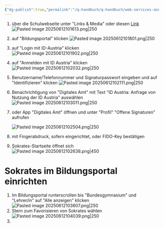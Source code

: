 ```yaml
---
{"dg-publish":true,"permalink":"/q-handbuch/q-handbuch/web-services-and-technik/sokrates-login/"}
---
```


1. über die Schulwebseite unter "Links & Media" oder diesen [Link](https://www.sokrates-bund.at/SOKB/idpSelection.do?actionDo=new)
   ![Pasted image 20250612101613.png|250](/img/user/Pasted%20image%2020250612101613.png)
2. auf "Bildungsportal" klicken
   ![Pasted image 20250612101801.png|250](/img/user/Pasted%20image%2020250612101801.png)
3. auf "Login mit ID-Austria" klicken
   ![Pasted image 20250612101902.png|250](/img/user/Pasted%20image%2020250612101902.png)
4. auf "Anmelden mit ID Austria" klicken
   ![Pasted image 20250612102032.png|250](/img/user/Pasted%20image%2020250612102032.png)
5. Benutzername/Telefonnummer und Signaturpasswort eingeben und auf "Identifizieren" klicken
   ![Pasted image 20250612102111.png|250](/img/user/Pasted%20image%2020250612102111.png)
6. Benachrichtigung von "Digitales Amt" mit Text "ID Austria: Anfrage von Nutzung der ID Austria" auswählen 
   ![Pasted image 20250612103011.png|250](/img/user/Pasted%20image%2020250612103011.png)
7. oder App "Digitales Amt" öffnen und unter "Profil" "Offene Signaturen" aufrufen

   ![Pasted image 20250612102504.png|250](/img/user/Pasted%20image%2020250612102504.png)
8. mit Fingerabdruck, sofern eingerichtet, oder FIDO-Key bestätigen
9. Sokrates-Startseite öffnet sich
   ![Pasted image 20250612102638.png|450](/img/user/Pasted%20image%2020250612102638.png)
# Sokrates im Bildungsportal einrichten
1. Im Bildungsportal runterscrollen bis "Bundesgymnasium" und "Lehrer/in" auf "Alle anzeigen" klicken
   ![Pasted image 20250612103607.png|250](/img/user/Pasted%20image%2020250612103607.png)
2. Stern zum Favorisieren von Sokrates wählen
   ![Pasted image 20250612104039.png|250](/img/user/Pasted%20image%2020250612104039.png)
3. 